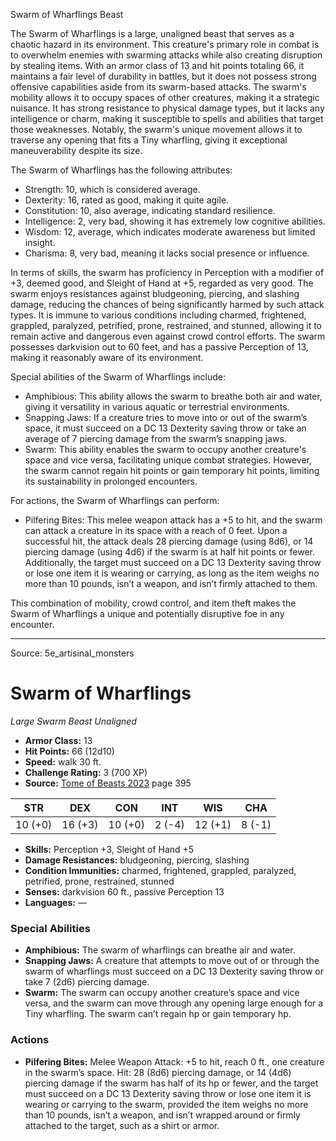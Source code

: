 <MonsterName/>Swarm of Wharflings</MonsterName>
<CreatureType/>Beast</CreatureType>

<summary>The Swarm of Wharflings is a large, unaligned beast that serves as a chaotic hazard in its environment. This creature's primary role in combat is to overwhelm enemies with swarming attacks while also creating disruption by stealing items. With an armor class of 13 and hit points totaling 66, it maintains a fair level of durability in battles, but it does not possess strong offensive capabilities aside from its swarm-based attacks. The swarm's mobility allows it to occupy spaces of other creatures, making it a strategic nuisance. It has strong resistance to physical damage types, but it lacks any intelligence or charm, making it susceptible to spells and abilities that target those weaknesses. Notably, the swarm's unique movement allows it to traverse any opening that fits a Tiny wharfling, giving it exceptional maneuverability despite its size.</summary>

<detail>

The Swarm of Wharflings has the following attributes:

- Strength: 10, which is considered average.
- Dexterity: 16, rated as good, making it quite agile.
- Constitution: 10, also average, indicating standard resilience.
- Intelligence: 2, very bad, showing it has extremely low cognitive abilities.
- Wisdom: 12, average, which indicates moderate awareness but limited insight.
- Charisma: 8, very bad, meaning it lacks social presence or influence.

In terms of skills, the swarm has proficiency in Perception with a modifier of +3, deemed good, and Sleight of Hand at +5, regarded as very good. The swarm enjoys resistances against bludgeoning, piercing, and slashing damage, reducing the chances of being significantly harmed by such attack types. It is immune to various conditions including charmed, frightened, grappled, paralyzed, petrified, prone, restrained, and stunned, allowing it to remain active and dangerous even against crowd control efforts. The swarm possesses darkvision out to 60 feet, and has a passive Perception of 13, making it reasonably aware of its environment.

Special abilities of the Swarm of Wharflings include:

- Amphibious: This ability allows the swarm to breathe both air and water, giving it versatility in various aquatic or terrestrial environments.
- Snapping Jaws: If a creature tries to move into or out of the swarm’s space, it must succeed on a DC 13 Dexterity saving throw or take an average of 7 piercing damage from the swarm’s snapping jaws.
- Swarm: This ability enables the swarm to occupy another creature's space and vice versa, facilitating unique combat strategies. However, the swarm cannot regain hit points or gain temporary hit points, limiting its sustainability in prolonged encounters.

For actions, the Swarm of Wharflings can perform:

- Pilfering Bites: This melee weapon attack has a +5 to hit, and the swarm can attack a creature in its space with a reach of 0 feet. Upon a successful hit, the attack deals 28 piercing damage (using 8d6), or 14 piercing damage (using 4d6) if the swarm is at half hit points or fewer. Additionally, the target must succeed on a DC 13 Dexterity saving throw or lose one item it is wearing or carrying, as long as the item weighs no more than 10 pounds, isn’t a weapon, and isn’t firmly attached to them.

This combination of mobility, crowd control, and item theft makes the Swarm of Wharflings a unique and potentially disruptive foe in any encounter.</detail>



---

Source: 5e_artisinal_monsters

# Swarm of Wharflings

*Large* *Swarm* *Beast* *Unaligned*

- **Armor Class:** 13
- **Hit Points:** 66 (12d10)
- **Speed:** walk 30 ft.
- **Challenge Rating:** 3 (700 XP)
- **Source:** [Tome of Beasts 2023](https://koboldpress.com/kpstore/product/tome-of-beasts-1-2023-edition/) page 395

| STR | DEX | CON | INT | WIS | CHA |
| --- | --- | --- | --- | --- | --- |
| 10 (+0) | 16 (+3) | 10 (+0) | 2 (-4) | 12 (+1) | 8 (-1) |

- **Skills:** Perception +3, Sleight of Hand +5
- **Damage Resistances:** bludgeoning, piercing, slashing
- **Condition Immunities:** charmed, frightened, grappled, paralyzed, petrified, prone, restrained, stunned
- **Senses:** darkvision 60 ft., passive Perception 13
- **Languages:** —

### Special Abilities

- **Amphibious:** The swarm of wharflings can breathe air and water.
- **Snapping Jaws:** A creature that attempts to move out of or through the swarm of wharflings must succeed on a DC 13 Dexterity saving throw or take 7 (2d6) piercing damage.
- **Swarm:** The swarm can occupy another creature’s space and vice versa, and the swarm can move through any opening large enough for a Tiny wharfling. The swarm can’t regain hp or gain temporary hp.

### Actions

- **Pilfering Bites:** Melee Weapon Attack: +5 to hit, reach 0 ft., one creature in the swarm’s space. Hit: 28 (8d6) piercing damage, or 14 (4d6) piercing damage if the swarm has half of its hp or fewer, and the target must succeed on a DC 13 Dexterity saving throw or lose one item it is wearing or carrying to the swarm, provided the item weighs no more than 10 pounds, isn’t a weapon, and isn’t wrapped around or firmly attached to the target, such as a shirt or armor.


